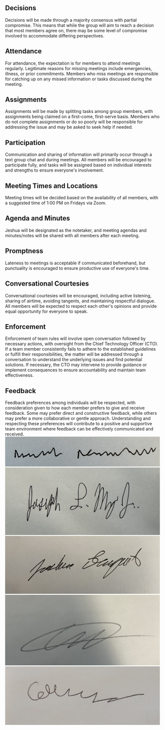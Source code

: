 ## Decisions
Decisions will be made through a majority consensus with partial compromise. This means that while the group will aim to reach a decision that most members agree on, there may be some level of compromise involved to accommodate differing perspectives.
## Attendance
For attendance, the expectation is for members to attend meetings regularly. Legitimate reasons for missing meetings include emergencies, illness, or prior commitments. Members who miss meetings are responsible for catching up on any missed information or tasks discussed during the meeting.
## Assignments
Assignments will be made by splitting tasks among group members, with assignments being claimed on a first-come, first-serve basis. Members who do not complete assignments or do so poorly will be responsible for addressing the issue and may be asked to seek help if needed.
## Participation
Communication and sharing of information will primarily occur through a text group chat and during meetings. All members will be encouraged to participate fully, and tasks will be assigned based on individual interests and strengths to ensure everyone's involvement.
## Meeting Times and Locations
Meeting times will be decided based on the availability of all members, with a suggested time of 1:00 PM on Fridays via Zoom.
## Agenda and Minutes
Jeshua will be designated as the notetaker, and meeting agendas and minutes/notes will be shared with all members after each meeting.
## Promptness
Lateness to meetings is acceptable if communicated beforehand, but punctuality is encouraged to ensure productive use of everyone's time.
## Conversational Courtesies
Conversational courtesies will be encouraged, including active listening, sharing of airtime, avoiding tangents, and maintaining respectful dialogue. All members will be expected to respect each other's opinions and provide equal opportunity for everyone to speak.
## Enforcement
Enforcement of team rules will involve open conversation followed by necessary actions, with oversight from the Chief Technology Officer (CTO). If a team member consistently fails to adhere to the established guidelines or fulfill their responsibilities, the matter will be addressed through a conversation to understand the underlying issues and find potential solutions. If necessary, the CTO may intervene to provide guidance or implement consequences to ensure accountability and maintain team effectiveness.
## Feedback
Feedback preferences among individuals will be respected, with consideration given to how each member prefers to give and receive feedback. Some may prefer direct and constructive feedback, while others may prefer a more collaborative or gentle approach. Understanding and respecting these preferences will contribute to a positive and supportive team environment where feedback can be effectively communicated and received.
![Signature.](https://github.com/Cmoc10/305-Project/blob/main/src/MichaelMSignature.png)
![Signature.](https://github.com/Cmoc10/305-Project/blob/main/src/Joseph%20May%20Signature.jpg)
![Signature.](https://github.com/Cmoc10/305-Project/blob/main/src/Jeshua%20signature.jpg)
![Signature.](https://github.com/Cmoc10/305-Project/blob/main/src/IMG_2535.jpg)
![Signature.](https://github.com/Cmoc10/305-Project/blob/main/src/20240226_130531.jpg)

